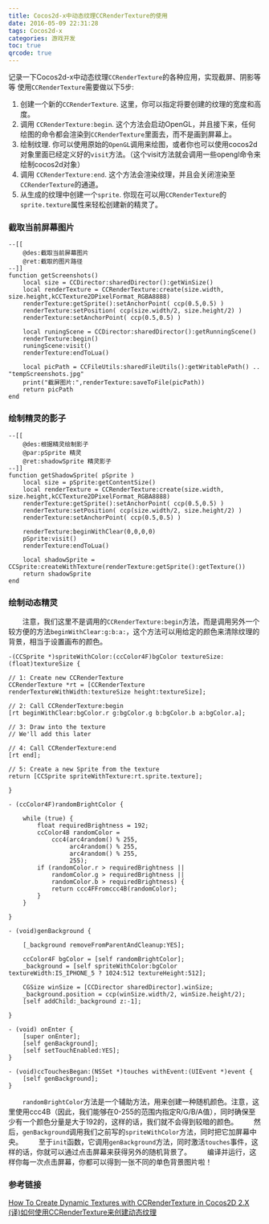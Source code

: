 ```yaml
---
title: Cocos2d-x中动态纹理CCRenderTexture的使用
date: 2016-05-09 22:31:28
tags: Cocos2d-x
categories: 游戏开发
toc: true
qrcode: true
---
```


记录一下Cocos2d-x中动态纹理`CCRenderTexture`的各种应用，实现截屏、阴影等等
使用`CCRenderTexture`需要做以下5步:

1. 创建一个新的`CCRenderTexture`. 这里，你可以指定将要创建的纹理的宽度和高度。
2. 调用 `CCRenderTexture:begin`. 这个方法会启动OpenGL，并且接下来，任何绘图的命令都会渲染到`CCRenderTexture`里面去，而不是画到屏幕上。
3. 绘制纹理. 你可以使用原始的`OpenGL`调用来绘图，或者你也可以使用cocos2d对象里面已经定义好的`visit`方法。（这个visit方法就会调用一些opengl命令来绘制cocos2d对象）
4. 调用 `CCRenderTexture:end`. 这个方法会渲染纹理，并且会关闭渲染至`CCRenderTexture`的通道。
5. 从生成的纹理中创建一个`sprite`. 你现在可以用`CCRenderTexture`的`sprite.texture`属性来轻松创建新的精灵了。

<!--more-->

### 截取当前屏幕图片
```
--[[
    @des:截取当前屏幕图片
    @ret:截取的图片路径
--]]
function getScreenshots()
    local size = CCDirector:sharedDirector():getWinSize()
    local renderTexture = CCRenderTexture:create(size.width, size.height,kCCTexture2DPixelFormat_RGBA8888)
    renderTexture:getSprite():setAnchorPoint( ccp(0.5,0.5) )
    renderTexture:setPosition( ccp(size.width/2, size.height/2) )
    renderTexture:setAnchorPoint( ccp(0.5,0.5) )

    local runingScene = CCDirector:sharedDirector():getRunningScene()
    renderTexture:begin()
    runingScene:visit()
    renderTexture:endToLua()

    local picPath = CCFileUtils:sharedFileUtils():getWritablePath() .. "tempScreenshots.jpg"
    print("截屏图片:",renderTexture:saveToFile(picPath))
    return picPath
end
```

### 绘制精灵的影子
```
--[[
    @des:根据精灵绘制影子
    @par:pSprite 精灵
    @ret:shadowSprite 精灵影子
--]]
function getShadowSprite( pSprite )
    local size = pSprite:getContentSize()
    local renderTexture = CCRenderTexture:create(size.width, size.height,kCCTexture2DPixelFormat_RGBA8888)
    renderTexture:getSprite():setAnchorPoint( ccp(0.5,0.5) )
    renderTexture:setPosition( ccp(size.width/2, size.height/2) )
    renderTexture:setAnchorPoint( ccp(0.5,0.5) )
    
    renderTexture:beginWithClear(0,0,0,0)
    pSprite:visit()
    renderTexture:endToLua()
    
    local shadowSprite = CCSprite:createWithTexture(renderTexture:getSprite():getTexture())
    return shadowSprite
end
```

### 绘制动态精灵
　　注意，我们这里不是调用的`CCRenderTexture:begin`方法，而是调用另外一个较方便的方法`beginWithClear:g:b:a:`，这个方法可以用给定的颜色来清除纹理的背景，相当于设置画布的颜色。

```
-(CCSprite *)spriteWithColor:(ccColor4F)bgColor textureSize:(float)textureSize {

// 1: Create new CCRenderTexture
CCRenderTexture *rt = [CCRenderTexture renderTextureWithWidth:textureSize height:textureSize];

// 2: Call CCRenderTexture:begin
[rt beginWithClear:bgColor.r g:bgColor.g b:bgColor.b a:bgColor.a];

// 3: Draw into the texture
// We'll add this later

// 4: Call CCRenderTexture:end
[rt end];

// 5: Create a new Sprite from the texture
return [CCSprite spriteWithTexture:rt.sprite.texture];

}

- (ccColor4F)randomBrightColor {
 
    while (true) {
        float requiredBrightness = 192;
        ccColor4B randomColor = 
            ccc4(arc4random() % 255,
                 arc4random() % 255, 
                 arc4random() % 255, 
                 255);
        if (randomColor.r > requiredBrightness || 
            randomColor.g > requiredBrightness ||
            randomColor.b > requiredBrightness) {
            return ccc4FFromccc4B(randomColor);
        }        
    }
 
}
 
- (void)genBackground {
 
    [_background removeFromParentAndCleanup:YES];
 
    ccColor4F bgColor = [self randomBrightColor];
    _background = [self spriteWithColor:bgColor textureWidth:IS_IPHONE_5 ? 1024:512 textureHeight:512];
 
    CGSize winSize = [CCDirector sharedDirector].winSize;
    _background.position = ccp(winSize.width/2, winSize.height/2);        
    [self addChild:_background z:-1];
 
}
 
- (void) onEnter {
    [super onEnter];
    [self genBackground];
    [self setTouchEnabled:YES];
}
 
- (void)ccTouchesBegan:(NSSet *)touches withEvent:(UIEvent *)event {
    [self genBackground];
}
```
　　`randomBrightColor`方法是一个辅助方法，用来创建一种随机颜色。注意，这里使用ccc4B（因此，我们能够在0-255的范围内指定R/G/B/A值），同时确保至少有一个颜色分量是大于192的，这样的话，我们就不会得到较暗的颜色。
　　然后，`genBackground`调用我们之前写的`spriteWithColor`方法，同时把它加屏幕中央。
　　至于`init`函数，它调用`genBackground`方法，同时激活`touches`事件，这样的话，你就可以通过点击屏幕来获得另外的随机背景了。
　　编译并运行，这样你每一次点击屏幕，你都可以得到一张不同的单色背景图片啦！

### 参考链接
[How To Create Dynamic Textures with CCRenderTexture in Cocos2D 2.X](https://www.raywenderlich.com/33266/how-to-create-dynamic-textures-with-ccrendertexture-in-cocos2d-2-x)
[(译)如何使用CCRenderTexture来创建动态纹理](http://www.cnblogs.com/andyque/archive/2011/07/01/2095479.html)


